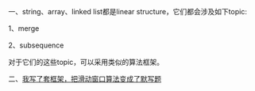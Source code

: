一、string、array、linked list都是linear structure，它们都会涉及如下topic:

1、merge

2、subsequence

对于它们的这些topic，可以采用类似的算法框架。

二、[我写了套框架，把滑动窗口算法变成了默写题](https://mp.weixin.qq.com/s/ioKXTMZufDECBUwRRp3zaA)
